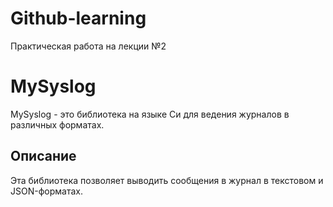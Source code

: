 # Github-learning
Практическая работа на лекции №2

# MySyslog

MySyslog - это библиотека на языке Си для ведения журналов в различных форматах.

## Описание

Эта библиотека позволяет выводить сообщения в журнал в текстовом и JSON-форматах.

